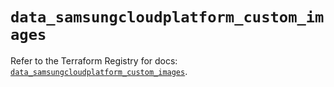 # `data_samsungcloudplatform_custom_images`

Refer to the Terraform Registry for docs: [`data_samsungcloudplatform_custom_images`](https://registry.terraform.io/providers/samsungsdscloud/samsungcloudplatform/3.13.0/docs/data-sources/custom_images).
